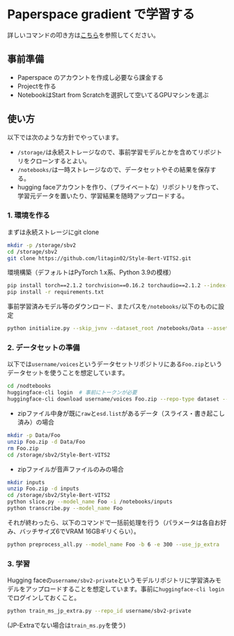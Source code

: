 # Paperspace gradient で学習する

詳しいコマンドの叩き方は[こちら](CLI.md)を参照してください。

## 事前準備
- Paperspace のアカウントを作成し必要なら課金する
- Projectを作る
- NotebookはStart from Scratchを選択して空いてるGPUマシンを選ぶ

## 使い方

以下では次のような方針でやっています。

- `/storage/`は永続ストレージなので、事前学習モデルとかを含めてリポジトリをクローンするとよい。
- `/notebooks/`は一時ストレージなので、データセットやその結果を保存する。
- hugging faceアカウントを作り、（プライベートな）リポジトリを作って、学習元データを置いたり、学習結果を随時アップロードする。

### 1. 環境を作る

まずは永続ストレージにgit clone
```bash
mkdir -p /storage/sbv2
cd /storage/sbv2
git clone https://github.com/litagin02/Style-Bert-VITS2.git
```
環境構築（デフォルトはPyTorch 1.x系、Python 3.9の模様）
```bash
pip install torch==2.1.2 torchvision==0.16.2 torchaudio==2.1.2 --index-url https://download.pytorch.org/whl/cu118
pip install -r requirements.txt
```
事前学習済みモデル等のダウンロード、またパスを`/notebooks/`以下のものに設定
```bash
python initialize.py --skip_jvnv --dataset_root /notebooks/Data --assets_root /notebooks/model_assets
```

### 2. データセットの準備
以下では`username/voices`というデータセットリポジトリにある`Foo.zip`というデータセットを使うことを想定しています。
```bash
cd /nodtebooks
huggingface-cli login  # 事前にトークンが必要
huggingface-cli download username/voices Foo.zip --repo-type dataset --local-dir .
```

- zipファイル中身が既に`raw`と`esd.list`があるデータ（スライス・書き起こし済み）の場合
```bash
mkdir -p Data/Foo
unzip Foo.zip -d Data/Foo
rm Foo.zip
cd /storage/sbv2/Style-Bert-VITS2
```

- zipファイルが音声ファイルのみの場合
```bash
mkdir inputs
unzip Foo.zip -d inputs
cd /storage/sbv2/Style-Bert-VITS2
python slice.py --model_name Foo -i /notebooks/inputs
python transcribe.py --model_name Foo
```

それが終わったら、以下のコマンドで一括前処理を行う（パラメータは各自お好み、バッチサイズ6でVRAM 16GBギリくらい）。
```bash
python preprocess_all.py --model_name Foo -b 6 -e 300 --use_jp_extra
```

### 3. 学習

Hugging faceの`username/sbv2-private`というモデルリポジトリに学習済みモデルをアップロードすることを想定しています。事前に`huggingface-cli login`でログインしておくこと。
```bash
python train_ms_jp_extra.py --repo_id username/sbv2-private
```
(JP-Extraでない場合は`train_ms.py`を使う)
